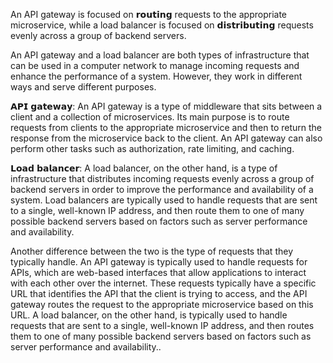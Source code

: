 An API gateway is focused on 𝗿𝗼𝘂𝘁𝗶𝗻𝗴 requests to the appropriate microservice, while a load balancer is focused on 𝗱𝗶𝘀𝘁𝗿𝗶𝗯𝘂𝘁𝗶𝗻𝗴 requests evenly across a group of backend 
servers.

An API gateway and a load balancer are both types of infrastructure that can be used in a computer network to manage incoming requests and enhance the performance of a 
system. However, they work in different ways and serve different purposes.

𝗔𝗣𝗜 𝗴𝗮𝘁𝗲𝘄𝗮𝘆: An API gateway is a type of middleware that sits between a client and a collection of microservices. Its main purpose is to route requests from clients 
to the appropriate microservice and then to return the response from the microservice back to the client. An API gateway can also perform other tasks such as 
authorization, rate limiting, and caching.

𝗟𝗼𝗮𝗱 𝗯𝗮𝗹𝗮𝗻𝗰𝗲𝗿: A load balancer, on the other hand, is a type of infrastructure that distributes incoming requests evenly across a group of backend servers in order 
to improve the performance and availability of a system. Load balancers are typically used to handle requests that are sent to a single, well-known IP address, and then 
route them to one of many possible backend servers based on factors such as server performance and availability.

Another difference between the two is the type of requests that they typically handle. An API gateway is typically used to handle requests for APIs, which are 
web-based interfaces that allow applications to interact with each other over the internet. These requests typically have a specific URL that identifies the API that the client is trying to access, and the API gateway routes the request to the appropriate microservice based on this URL. A load balancer, on the other hand, is typically used to handle requests that are sent to a single, well-known IP address, and then routes them to one of many possible backend servers based on factors such as server performance 
and availability..
